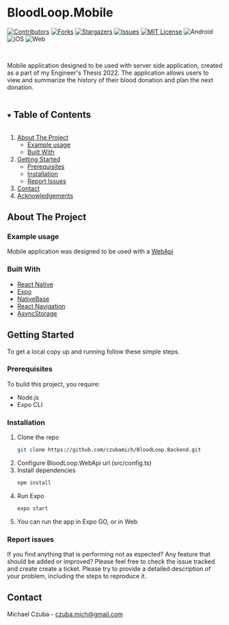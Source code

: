 # BloodLoop.Mobile
<!-- PROJECT SHIELDS -->
[![Contributors][contributors-shield]][contributors-url]
[![Forks][forks-shield]][forks-url]
[![Stargazers][stars-shield]][stars-url]
[![Issues][issues-shield]][issues-url]
[![MIT License][license-shield]][license-url]
![Android][android-shield]
![iOS][ios-shield]
![Web][web-shield]

<!-- PROJECT LOGO -->
<br />
  <p align="left">
    Mobile application designed to be used with server side application, created as a part of my Engineer's Thesis 2022. The application allows users to view and summarize the history of their blood donation and plan the next donation. 
</p>

<!-- TABLE OF CONTENTS -->
<details open="open">
  <summary><h2 style="display: inline-block">Table of Contents</h2></summary>
  <ol>
    <li>
      <a href="#about-the-project">About The Project</a>
      <ul>
        <li><a href="#example-usage">Example usage</a></li>
        <li><a href="#built-with">Built With</a></li>
      </ul>
    </li>
    <li>
      <a href="#getting-started">Getting Started</a>
      <ul>
        <li><a href="#prerequisites">Prerequisites</a></li>
        <li><a href="#installation">Installation</a></li>
        <li><a href="#report-issues">Report Issues</a></li>
      </ul>
    </li>
    <li><a href="#contact">Contact</a></li>
    <li><a href="#acknowledgements">Acknowledgements</a></li>
  </ol>
</details>

<!-- ABOUT THE PROJECT -->
## About The Project

### Example usage
Mobile application was designed to be used with a [WebApi](https://github.com/czubamich/BloodLoop.Backend)

### Built With

* [React Native](https://reactnative.dev/)
* [Expo](https://expo.dev/)
* [NativeBase](https://nativebase.io/)
* [React Navigation](https://reactnavigation.org/)
* [AsyncStorage](https://github.com/react-native-async-storage/async-storagen)

<!-- GETTING STARTED -->
## Getting Started

To get a local copy up and running follow these simple steps.

### Prerequisites
To build this project, you require:

* Node.js
* Expo CLI

### Installation
1. Clone the repo
   ```sh
   git clone https://github.com/czubamich/BloodLoop.Backend.git
   ```
2. Configure BloodLoop.WebApi url (src/config.ts)
3. Install dependencies
   ```sh
   npm install
   ```
4. Run Expo
   ```sh
   expo start
   ```
5. You can run the app in Expo GO, or in Web

### Report issues
If you find anything that is performing not as espected? Any feature that should be added or improved? Please feel free to check the issue tracked and create create a ticket. Please try to provide a detailed description of your problem, including the steps to reproduce it.

<!-- CONTACT -->
## Contact

Michael Czuba - czuba.mich@gmail.com

<!-- MARKDOWN LINKS & IMAGES -->
<!-- https://www.markdownguide.org/basic-syntax/#reference-style-links -->
[android-shield]: https://img.shields.io/badge/Android-4630EB.svg?style=for-the-badge
[ios-shield]: https://img.shields.io/badge/Ios-4630EB.svg?style=for-the-badge
[web-shield]: https://img.shields.io/badge/Web-4630EB.svg?style=for-the-badge
[contributors-shield]: https://img.shields.io/github/contributors/czubamich/BloodLoop.Mobile.svg?style=for-the-badge
[contributors-url]: https://github.com/czubamich/BloodLoop.Mobile/graphs/contributors
[forks-shield]: https://img.shields.io/github/forks/czubamich/BloodLoop.Mobile.svg?style=for-the-badge
[forks-url]: https://github.com/czubamich/BloodLoop.Mobile/network/members
[stars-shield]: https://img.shields.io/github/stars/czubamich/BloodLoop.Mobile.svg?style=for-the-badge
[stars-url]: https://github.com/czubamich/BloodLoop.Mobile/stargazers
[issues-shield]: https://img.shields.io/github/issues/czubamich/BloodLoop.Mobile.svg?style=for-the-badge
[issues-url]: https://github.com/czubamich/BloodLoop.Mobile/issues
[license-shield]: https://img.shields.io/github/license/czubamich/BloodLoop.Mobile.svg?style=for-the-badge
[license-url]: https://github.com/czubamich/BloodLoop.Mobile/blob/master/LICENSE.txt

<!-- README created using the following template -->
<!-- https://github.com/othneildrew/Best-README-Template -->

